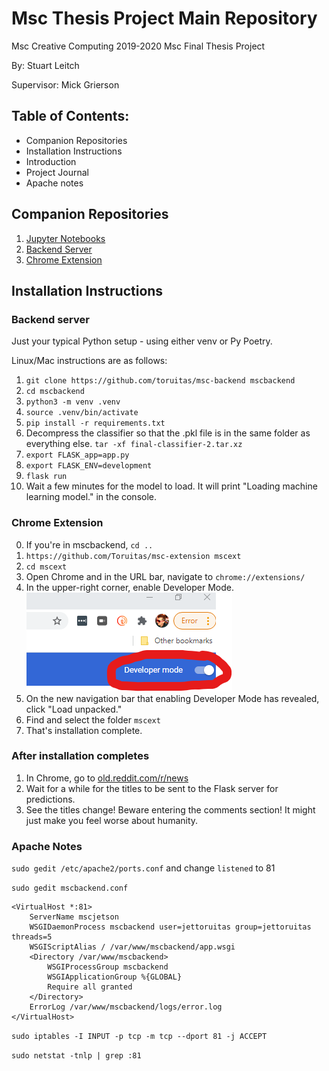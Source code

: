 # Msc Thesis Project Main Repository

Msc Creative Computing 2019-2020 Msc Final Thesis Project

By: Stuart Leitch

Supervisor: Mick Grierson

## Table of Contents:
* Companion Repositories
* Installation Instructions
* Introduction
* Project Journal
* Apache notes


## Companion Repositories
1. [Jupyter Notebooks](https://github.com/Toruitas/msc-notebooks)
2. [Backend Server](https://github.com/Toruitas/msc-backend)
3. [Chrome Extension](https://github.com/Toruitas/msc-extension)

## Installation Instructions
### Backend server

Just your typical Python setup - using either venv or Py Poetry. 

Linux/Mac instructions are as follows:
1. `git clone https://github.com/toruitas/msc-backend mscbackend`
2. `cd mscbackend`
3. `python3 -m venv .venv`
4. `source .venv/bin/activate`
5. `pip install -r requirements.txt`
6. Decompress the classifier so that the .pkl file is in the same folder as everything else. `tar -xf final-classifier-2.tar.xz`
7. `export FLASK_app=app.py`
8. `export FLASK_ENV=development`
9. `flask run`
10. Wait a few minutes for the model to load. It will print "Loading machine learning model." in the console.

### Chrome Extension
0. If you're in mscbackend, `cd ..`
1. `https://github.com/Toruitas/msc-extension mscext`
2. `cd mscext`
3. Open Chrome and in the URL bar, navigate to `chrome://extensions/`
4. In the upper-right corner, enable Developer Mode.
![Dev mode toggle](./Developermode.png)
5. On the new navigation bar that enabling Developer Mode has revealed, click "Load unpacked."
6. Find and select the folder `mscext`
7. That's installation complete.

### After installation completes
1. In Chrome, go to [old.reddit.com/r/news](old.reddit.com/r/news)
2. Wait for a while for the titles to be sent to the Flask server for predictions.
3. See the titles change! Beware entering the comments section! It might just make you feel worse about humanity.


### Apache Notes

`sudo gedit /etc/apache2/ports.conf`
 and change `listened` to 81

`sudo gedit mscbackend.conf`


```
<VirtualHost *:81>
    ServerName mscjetson
	WSGIDaemonProcess mscbackend user=jettoruitas group=jettoruitas threads=5
	WSGIScriptAlias / /var/www/mscbackend/app.wsgi
	<Directory /var/www/mscbackend>
		WSGIProcessGroup mscbackend
		WSGIApplicationGroup %{GLOBAL}
		Require all granted
	</Directory>
	ErrorLog /var/www/mscbackend/logs/error.log
</VirtualHost>
```

`sudo iptables -I INPUT -p tcp -m tcp --dport 81 -j ACCEPT`

`sudo netstat -tnlp | grep :81`

